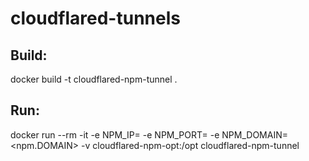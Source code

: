 # cloudflared-tunnels

## Build:

docker build -t cloudflared-npm-tunnel .

## Run:

docker run --rm -it -e NPM_IP=<IP> -e NPM_PORT=<PORT> -e NPM_DOMAIN=<npm.DOMAIN> -v cloudflared-npm-opt:/opt cloudflared-npm-tunnel